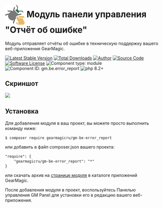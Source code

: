 # <img src="https://raw.githubusercontent.com/gearmagicru/gm-be-error_report/refs/heads/master/assets/images/icon.svg" width="64px" height="64px" align="absmiddle"> Модуль панели управления "Отчёт об ошибке"

Модуль отправляет отчёты об ошибке в техническую поддержку вашего веб-приложения GearMagic.

[![Latest Stable Version](https://img.shields.io/packagist/v/gearmagicru/gm-be-error_report.svg)](https://packagist.org/packages/gearmagicru/gm-be-error_report)
[![Total Downloads](https://img.shields.io/packagist/dt/gearmagicru/gm-be-error_report.svg)](https://packagist.org/packages/gearmagicru/gm-be-error_report)
[![Author](https://img.shields.io/badge/author-anton.tivonenko@gmail.com-blue.svg)](mailto:anton.tivonenko@gmail)
[![Source Code](https://img.shields.io/badge/source-gearmagicru/gm--be--error_report-blue.svg)](https://github.com/gearmagicru/gm-be-error_report)
[![Software License](https://img.shields.io/badge/license-MIT-brightgreen.svg)](https://github.com/gearmagicru/gm-be-error__report/blob/master/LICENSE)
![Component type: module](https://img.shields.io/badge/component%20type-module-green.svg)
![Component ID: gm.be.error_report](https://img.shields.io/badge/component%20id-gm.be.error_report-green.svg)
![php 8.2+](https://img.shields.io/badge/php-min%208.2-red.svg)

## Скриншот
<img src="https://github.com/gearmagicru/gm-be-error_report/blob/main/assets/help/desk.png?raw=true">

## Установка

Для добавления модуля в ваш проект, вы можете просто выполнить команду ниже:

```
$ composer require gearmagicru/gm-be-error_report
```

или добавить в файл composer.json вашего проекта:
```
"require": {
    "gearmagicru/gm-be-error_report": "*"
}
```
или скачать архив на [странице модуля](https://apps.gearmagic.ru/component/gm-be-error_report) в каталоге приложений GearMagic.

После добавления модуля в проект, воспользуйтесь Панелью управления GM Panel для установки его в редакцию вашего веб-приложения.
